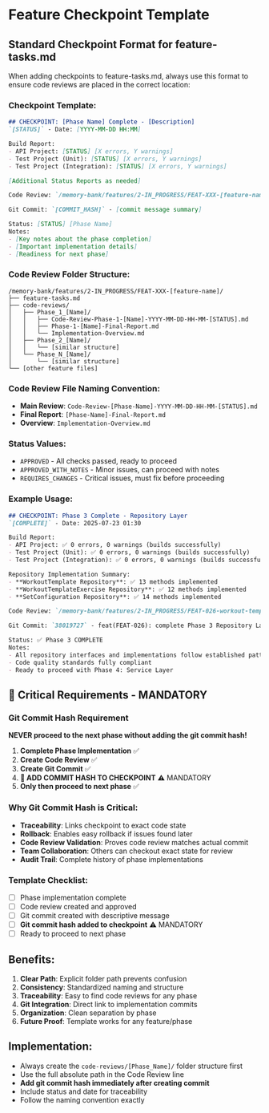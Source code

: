 # Feature Checkpoint Template

## Standard Checkpoint Format for feature-tasks.md

When adding checkpoints to feature-tasks.md, always use this format to ensure code reviews are placed in the correct location:

### Checkpoint Template:
```markdown
## CHECKPOINT: [Phase Name] Complete - [Description]
`[STATUS]` - Date: [YYYY-MM-DD HH:MM]

Build Report:
- API Project: [STATUS] [X errors, Y warnings]
- Test Project (Unit): [STATUS] [X errors, Y warnings]  
- Test Project (Integration): [STATUS] [X errors, Y warnings]

[Additional Status Reports as needed]

Code Review: `/memory-bank/features/2-IN_PROGRESS/FEAT-XXX-[feature-name]/code-reviews/[Phase_Name]/Code-Review-[Phase-Name]-YYYY-MM-DD-HH-MM-[STATUS].md` - [[STATUS]]

Git Commit: `[COMMIT_HASH]` - [commit message summary]

Status: [STATUS] [Phase Name]
Notes: 
- [Key notes about the phase completion]
- [Important implementation details]
- [Readiness for next phase]
```

### Code Review Folder Structure:
```
/memory-bank/features/2-IN_PROGRESS/FEAT-XXX-[feature-name]/
├── feature-tasks.md
├── code-reviews/
│   ├── Phase_1_[Name]/
│   │   ├── Code-Review-Phase-1-[Name]-YYYY-MM-DD-HH-MM-[STATUS].md
│   │   ├── Phase-1-[Name]-Final-Report.md
│   │   └── Implementation-Overview.md
│   ├── Phase_2_[Name]/
│   │   └── [similar structure]
│   └── Phase_N_[Name]/
│       └── [similar structure]
└── [other feature files]
```

### Code Review File Naming Convention:
- **Main Review**: `Code-Review-[Phase-Name]-YYYY-MM-DD-HH-MM-[STATUS].md`
- **Final Report**: `[Phase-Name]-Final-Report.md`
- **Overview**: `Implementation-Overview.md`

### Status Values:
- `APPROVED` - All checks passed, ready to proceed
- `APPROVED_WITH_NOTES` - Minor issues, can proceed with notes
- `REQUIRES_CHANGES` - Critical issues, must fix before proceeding

### Example Usage:
```markdown
## CHECKPOINT: Phase 3 Complete - Repository Layer
`[COMPLETE]` - Date: 2025-07-23 01:30

Build Report:
- API Project: ✅ 0 errors, 0 warnings (builds successfully)
- Test Project (Unit): ✅ 0 errors, 0 warnings (builds successfully)
- Test Project (Integration): ✅ 0 errors, 0 warnings (builds successfully)

Repository Implementation Summary:
- **WorkoutTemplate Repository**: ✅ 13 methods implemented
- **WorkoutTemplateExercise Repository**: ✅ 12 methods implemented  
- **SetConfiguration Repository**: ✅ 14 methods implemented

Code Review: `/memory-bank/features/2-IN_PROGRESS/FEAT-026-workout-template-core/code-reviews/Phase_3_Repository/Code-Review-Phase-3-Repository-2025-07-23-01-30-APPROVED.md` - [APPROVED ✅]

Git Commit: `38019727` - feat(FEAT-026): complete Phase 3 Repository Layer with comprehensive data access

Status: ✅ Phase 3 COMPLETE
Notes: 
- All repository interfaces and implementations follow established patterns
- Code quality standards fully compliant
- Ready to proceed with Phase 4: Service Layer
```

## 🚨 Critical Requirements - MANDATORY

### Git Commit Hash Requirement
**NEVER proceed to the next phase without adding the git commit hash!**

1. **Complete Phase Implementation** ✅
2. **Create Code Review** ✅  
3. **Create Git Commit** ✅
4. **🔴 ADD COMMIT HASH TO CHECKPOINT** ⚠️ MANDATORY
5. **Only then proceed to next phase** ✅

### Why Git Commit Hash is Critical:
- **Traceability**: Links checkpoint to exact code state
- **Rollback**: Enables easy rollback if issues found later
- **Code Review Validation**: Proves code review matches actual commit
- **Team Collaboration**: Others can checkout exact state for review
- **Audit Trail**: Complete history of phase implementations

### Template Checklist:
- [ ] Phase implementation complete
- [ ] Code review created and approved
- [ ] Git commit created with descriptive message
- [ ] **Git commit hash added to checkpoint** ⚠️ MANDATORY
- [ ] Ready to proceed to next phase

## Benefits:
1. **Clear Path**: Explicit folder path prevents confusion
2. **Consistency**: Standardized naming and structure
3. **Traceability**: Easy to find code reviews for any phase
4. **Git Integration**: Direct link to implementation commits
5. **Organization**: Clean separation by phase
6. **Future Proof**: Template works for any feature/phase

## Implementation:
- Always create the `code-reviews/[Phase_Name]/` folder structure first
- Use the full absolute path in the Code Review line
- **Add git commit hash immediately after creating commit**
- Include status and date for traceability
- Follow the naming convention exactly